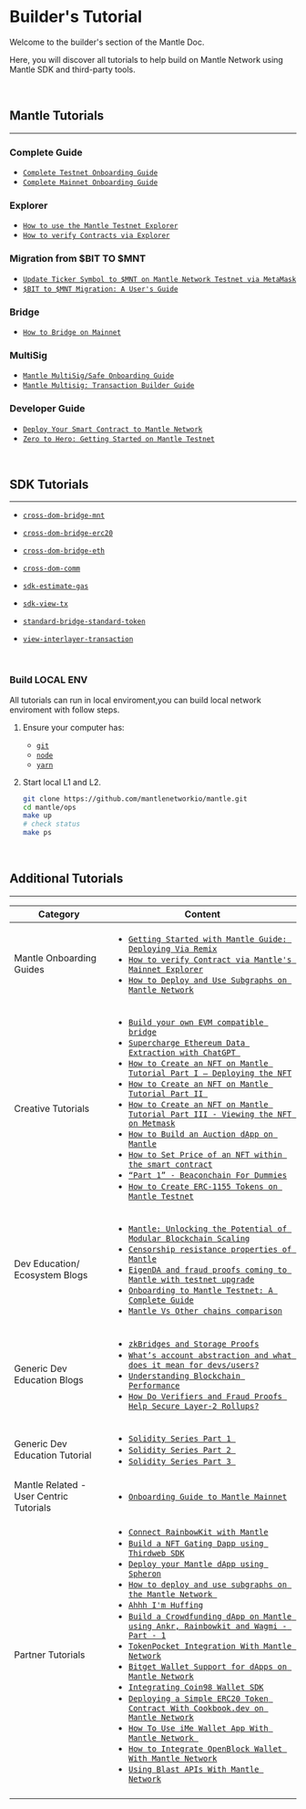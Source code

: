 # Builder's Tutorial

Welcome to the builder's section of the Mantle Doc.

Here, you will discover all tutorials to help build on Mantle Network using Mantle SDK and third-party tools.

</br>

## Mantle Tutorials

---

### Complete Guide

- [`Complete Testnet Onboarding Guide`](https://www.mantle.xyz/blog/developers/onboarding-to-mantle-testnet-a-complete-guide)
- [`Complete Mainnet Onboarding Guide`](https://www.mantle.xyz/blog/developers/getting-onboarded-to-mantle-mainnet)

### Explorer

- [`How to use the Mantle Testnet Explorer`](https://www.mantle.xyz/blog/education/mantle-block-explorer)
- [`How to verify Contracts via Explorer`](https://www.mantle.xyz/blog/developers/how-to-verify-contracts-via-mantles-mainnet-explorer)

### Migration from $BIT TO $MNT

- [`Update Ticker Symbol to $MNT on Mantle Network Testnet via MetaMask`](https://www.mantle.xyz/blog/guidance/update-ticker-symbol-to-mnt-on-mantle-network-testnet-via-metamask)
- [`$BIT to $MNT Migration: A User's Guide`](https://www.mantle.xyz/blog/announcements/bit-to-mnt-user-guide)

### Bridge

- [`How to Bridge on Mainnet`](https://www.mantle.xyz/blog/announcements/bridging-on-mantle-mainnet)

### MultiSig

- [`Mantle MultiSig/Safe Onboarding Guide`](https://www.mantle.xyz/blog/guidance/mantle-multisig-a-complete-onboarding-guide)
- [`Mantle Multisig: Transaction Builder Guide`](https://www.mantle.xyz/blog/developers/mantle-multisig-transaction-builder-guide#)

### Developer Guide

- [`Deploy Your Smart Contract to Mantle Network`](https://www.mantle.xyz/blog/developers/deploy-your-smart-contract-to-mantle-network)
- [`Zero to Hero: Getting Started on Mantle Testnet`](https://www.mantle.xyz/blog/developers/zero-to-hero-getting-started-on-mantle-testnet)

</br>

## SDK Tutorials

---

- [`cross-dom-bridge-mnt`](./cross-dom-bridge-mnt/README.md)

- [`cross-dom-bridge-erc20`](./cross-dom-bridge-erc20/README.md)

- [`cross-dom-bridge-eth`](./cross-dom-bridge-eth/README.md)

- [`cross-dom-comm`](./cross-dom-comm/README.md)

- [`sdk-estimate-gas`](./sdk-estimate-gas/README.md)

- [`sdk-view-tx`](./sdk-view-tx/README.md)

- [`standard-bridge-standard-token`](./standard-bridge-standard-token/README.md)

- [`view-interlayer-transaction`](https://www.mantle.xyz/blog/developers/how-to-view-interlayer-transactions)

</br>

### Build LOCAL ENV

All tutorials can run in local enviroment,you can build local network enviroment with follow steps.

1. Ensure your computer has:

   - [`git`](https://git-scm.com/downloads)
   - [`node`](https://nodejs.org/en/)
   - [`yarn`](https://classic.yarnpkg.com/lang/en/docs/install/#mac-stable)

1. Start local L1 and L2.
   ```sh
   git clone https://github.com/mantlenetworkio/mantle.git
   cd mantle/ops
   make up
   # check status
   make ps
   ```

</br>

## Additional Tutorials

---

| Category                                |Content                                                                                                                                                         |
| --------------------------------------- | -------------------------------------------------------------------------------------------------------------------------------------------------------------------------------------------------------------------------------------------------------------------------------------------------------------------------------------------------------------------------------------------------------------------------------------------------------------------------------------------------------------------------------------------------------------------------------------------------------------------------------------------------------------------------------------------------------------------------------------------------------------------------------------------------------------------------------------------------------------------------------------------------------------------------------------------------------------------------------------------------------------------------------------------------------------------------------------------------------------------------------------------------------------------------------------------------------------------------------------------------------------------------------------------------------------------------------------------------------------------------------------------------------------------------------------------------------------------------------------------------------------------------------------------------------------------------------------------------------------------------------------------------------------------------------------------------------------------------------------------------------------------------------------------------------------------------------------------------------------------------------------------------------------------------------------------------------------- |
| Mantle Onboarding Guides                | <ul><li> [`Getting Started with Mantle Guide: Deploying Via Remix`](https://www.mantle.xyz/blog/developers/deploy-your-smart-contract-to-mantle-network) </li><li> [`How to verify Contract via Mantle's Mainnet Explorer`](https://www.mantle.xyz/blog/developers/how-to-verify-contracts-via-mantles-mainnet-explorer) </li><li> [`How to Deploy and Use Subgraphs on Mantle Network`](https://www.mantle.xyz/blog/developers/deploy-and-use-subgraphs-mantle-network)                                                                                                                                                                                                                                                               |
| Creative Tutorials                      | <ul><li> [`Build your own EVM compatible bridge`](https://www.mantle.xyz/blog/developers/how-to-create-an-evm-compatible-bridge-on-mantle) </li><li> [`Supercharge Ethereum Data Extraction with ChatGPT `](https://www.mantle.xyz/blog/developers/supercharge-ethereum-data-extraction-with-chatgpt)</li><li> [`How to Create an NFT on Mantle Tutorial Part I — Deploying the NFT`](https://www.mantle.xyz/blog/developers/how-to-create-an-nft-on-mantle-tutorial-part-i-deploying-the-nft)</li><li> [`How to Create an NFT on Mantle Tutorial Part II `](https://www.mantle.xyz/blog/developers/how-to-create-an-nft-on-mantle-tutorial-part-ii-minting-the-deployed-nft)</li><li>[`How to Create an NFT on Mantle Tutorial Part III - Viewing the NFT on Metmask`](https://www.mantle.xyz/blog/developers/how-to-create-an-nft-on-mantle-tutorial-part-iii-how-to-view-the-deployed-nft-on-metamask-) </li><li> [`How to Build an Auction dApp on Mantle`](https://www.mantle.xyz/blog/developers/how-to-build-auction-dapp-on-mantle) </li><li> [`How to Set Price of an NFT within the smart contract`](https://www.mantle.xyz/blog/developers/how-to-set-price-nft-within-smart-contract) </li><li> [`“Part 1” - Beaconchain For Dummies`](https://www.mantle.xyz/blog/developers/pos-ethereum-beacon-chain-for-dummies) </li><li> [`How to Create ERC-1155 Tokens on Mantle Testnet`](https://www.mantle.xyz/blog/developers/how-create-erc-1155-tokens-mantle-network) </li></ul>                                                                                                                                                                                                                                                                                                |
| Dev Education/ Ecosystem Blogs          | <ul><li> [`Mantle: Unlocking the Potential of Modular Blockchain Scaling`](https://www.mantle.xyz/blog/developers/mantle-unlocking-the-potential-of-modular-blockchain-scaling) </li><li> [`Censorship resistance properties of Mantle`](https://www.mantle.xyz/blog/education/censorship-resistance-properties-of-mantle) </li><li> [`EigenDA and fraud proofs coming to Mantle with testnet upgrade`]() </li><li> [`Onboarding to Mantle Testnet: A Complete Guide`](https://www.mantle.xyz/blog/developers/onboarding-to-mantle-testnet-a-complete-guide) </li><li> [`Mantle Vs Other chains comparison`](https://www.mantle.xyz/blog/education/diving-into-the-rollup-landscape-zero-knowledge-and-optimistic)                                                                                                                                                                                                                                                                                            |
| Generic Dev Education Blogs             | <ul><li> [`zkBridges and Storage Proofs`](https://www.mantle.xyz/blog/research/zkbridges-storage-proofs) </li><li> [`What’s account abstraction and what does it mean for devs/users?`](https://www.mantle.xyz/blog/education/account-abstraction-and-what-it-means-for-dapp-users-and-developers) </li><li> [`Understanding Blockchain Performance`]()</li><li> [`How Do Verifiers and Fraud Proofs Help Secure Layer-2 Rollups?`](https://www.mantle.xyz/blog/education/how-do-verifiers-and-fraud-proofs-help-secure-layer-2-rollups)                                                                                                                                                                   |
| Generic Dev Education Tutorial          | <ul><li> [`Solidity Series Part 1 `](https://www.mantle.xyz/blog/developers/learn-on-mantle-solidity-series-part-1) </li><li> [`Solidity Series Part 2 `](https://www.mantle.xyz/blog/developers/learn-on-mantle-solidity-series-part-2)</li><li> [`Solidity Series Part 3 `](https://www.mantle.xyz/blog/education/solidity-series-part-3-call-vs-delegatecall)                                                                                                                                                                                                                                                          |
| Mantle Related - User Centric Tutorials | <ul><li> [`Onboarding Guide to Mantle Mainnet`](https://www.mantle.xyz/blog/developers/getting-onboarded-to-mantle-mainnet)                                                                                                                                                                                                                                                                                                                                                                                                                                                                                                                                                                                                                                                                                                                                                                                                                                                                                                                                                                                                                                                                                                                                                                                                                                                                                                                                                                                                                                                                                                                                                                                                                                                                                                                                                                                                                                    |
| Partner Tutorials                       | <ul><li> [`Connect RainbowKit with Mantle`](https://www.mantle.xyz/blog/developers/connect-rainbowkit-with-mantle-testnet) </li><li> [`Build a NFT Gating Dapp using Thirdweb SDK`](https://www.mantle.xyz/blog/developers/building-an-nft-gating-dapp-using-thirdweb-sdk) </li><li>[`Deploy your Mantle dApp using Spheron`](https://www.mantle.xyz/blog/developers/deploy-and-use-subgraphs-mantle-network) </li><li> [`How to deploy and use subgraphs on the Mantle Network `](https://www.mantle.xyz/blog/developers/deploy-and-use-subgraphs-mantle-network)</li><li> [`Ahhh I'm Huffing`](https://www.mantle.xyz/blog/developers/low-level-evm-programming-in-huff) </li><li> [`Build a Crowdfunding dApp on Mantle using Ankr, Rainbowkit and Wagmi - Part - 1`](https://www.mantle.xyz/blog/developers/build-a-crowdfunding-dapp-on-mantle-network-using-ankr-part-1) </li><li> [`TokenPocket Integration With Mantle Network`](https://www.mantle.xyz/blog/developers/token-pocket-integration-mantle-network) </li><li> [`Bitget Wallet Support for dApps on Mantle Network`](https://www.mantle.xyz/blog/developers/bitget-wallet-support-dapps-mantle-network) </li><li> [`Integrating Coin98 Wallet SDK`](https://www.mantle.xyz/blog/developers/integrating-coin98-wallet-sdk) </li><li> [`Deploying a Simple ERC20 Token Contract With Cookbook.dev on Mantle Network`](https://www.mantle.xyz/blog/developers/deploying-simple-erc-20-token-contract-cookbook-dev-mantle-network) </li><li> [`How To Use iMe Wallet App With Mantle Network `](https://www.mantle.xyz/blog/developers/how-to-use-ime-wallet-with-mantle-network) </li><li> [`How to Integrate OpenBlock Wallet With Mantle Network`](https://www.mantle.xyz/blog/developers/how-to-integrate-open-block-wallet-with-mantle-network)</li><li> [`Using Blast APIs With Mantle Network`](https://www.mantle.xyz/blog/developers/using-blast-apis-with-mantle-network) </li></ul> |
|                                         |
